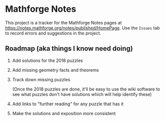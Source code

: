 # Mathforge Notes

This project is a tracker for the Mathforge Notes pages at <https://notes.mathforge.org/notes/published/HomePage>.
Use the `Issues` tab to record errors and suggestions in the project.

## Roadmap (aka things I know need doing)

1. Add solutions for the 2018 puzzles
2. Add missing geometry facts and theorems
3. Track down missing puzzles

   (Once the 2018 puzzles are done, it'll be easy to use the wiki software to see what puzzles don't have solutions which will help identify these)
4. Add links to "further reading" for any puzzle that has it
5. Make the solutions and exposition more consistent
